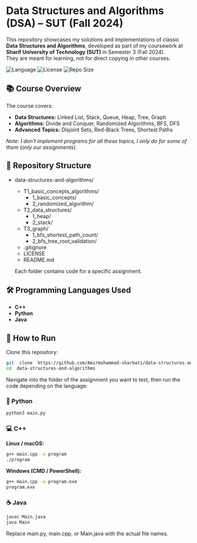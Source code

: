 # Data Structures and Algorithms (DSA) – SUT (Fall 2024)
This repository showcases my solutions and implementations of classic **Data Structures and Algorithms**, developed as part of my coursework at **Sharif University of Technology (SUT)** in Semester 3 (Fall 2024).  
They are meant for learning, not for direct copying in other courses.

![Language](https://img.shields.io/badge/language-C++%20%7C%20Python%20%7C%20Java-blue)
![License](https://img.shields.io/badge/license-MIT-green)
![Repo Size](https://img.shields.io/github/repo-size/Amirmohammad-sharbati/data-structures-and-algorithms?color=purple)

## 📚 Course Overview
The course covers:
- **Data Structures:** Linked List, Stack, Queue, Heap, Tree, Graph
- **Algorithms:** Divide and Conquer, Randomized Algorithms, BFS, DFS 
- **Advanced Topics:** Disjoint Sets, Red-Black Trees, Shortest Paths

*Note: I don't implement programs for all these topics, I only do for some of them (only our assignments).* 

## 📂 Repository Structure
- data-structures-and-algorithms/  
    - T1_basic_concepts_algorithms/  
        - 1_basic_concepts/  
        - 2_randomized_algorithm/  
    - T2_data_structures/  
        - 1_heap/  
        - 2_stack/  
    - T3_graph/  
        - 1_bfs_shortest_path_count/  
        - 2_bfs_tree_root_validation/  
    - .gitignore  
    - LICENSE
    - README.md

  Each folder contains code for a specific assignment.

## 🛠️ Programming Languages Used
- **C++** 
- **Python**
- **Java** 

## 🚀 How to Run
Clone this repository:

```bash
git  clone  https://github.com/Amirmohammad-sharbati/data-structures-and-algorithms.git
cd  data-structures-and-algorithms
```
Navigate into the folder of the assignment you want to test, then run the code depending on the language:

### 🐍 Python
``` bash
python3 main.py
```

### 💻 C++
**Linux / macOS:**
```bash
g++ main.cpp -o program
./program
```
**Windows (CMD / PowerShell):**
```bash
g++ main.cpp -o program.exe
program.exe
```

### ☕ Java
```bash
javac Main.java
java Main
```
Replace main.py, main.cpp, or Main.java with the actual file names.

